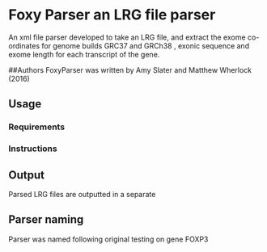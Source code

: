 # Foxy Parser an LRG file parser
An xml file parser developed to take an LRG file, and extract the exome co-ordinates for genome builds GRC37 and GRCh38 , exonic sequence and exome length for each transcript of the gene. 

##Authors
FoxyParser was written by Amy Slater and Matthew Wherlock (2016)

## Usage
### Requirements
### Instructions

## Output
Parsed LRG files are outputted in a separate 

## Parser naming
Parser was named following original testing on gene FOXP3
